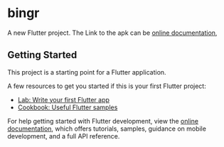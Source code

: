 # bingr

A new Flutter project.
The Link to the apk can be [online documentation](https://drive.google.com/drive/folders/1t3O91_vrgyxWMyuo76emoMoDT8FYvsnK?usp=drive_link),

## Getting Started

This project is a starting point for a Flutter application.

A few resources to get you started if this is your first Flutter project:

- [Lab: Write your first Flutter app](https://docs.flutter.dev/get-started/codelab)
- [Cookbook: Useful Flutter samples](https://docs.flutter.dev/cookbook)

For help getting started with Flutter development, view the
[online documentation](https://docs.flutter.dev/), which offers tutorials,
samples, guidance on mobile development, and a full API reference.

